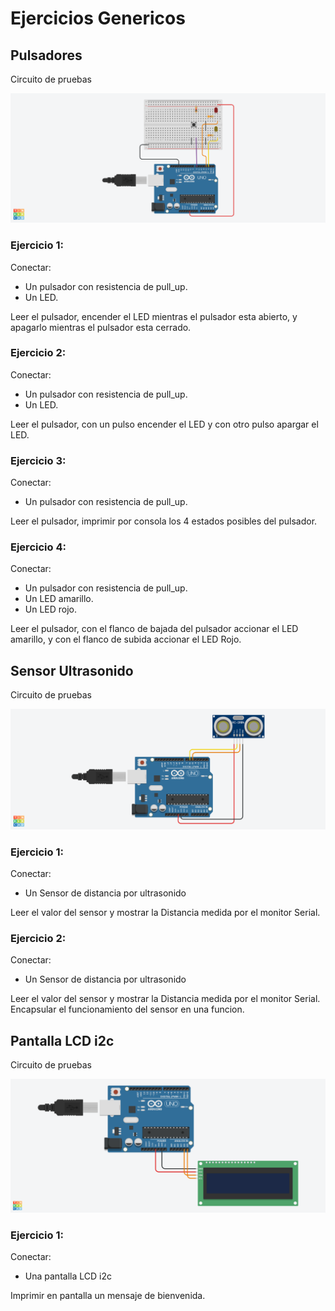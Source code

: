 # Ejercicios Genericos

## Pulsadores

Circuito de pruebas

![Circuito de pruebas](/ejercicios_genericos/Pulsadores/Circuitos/Ar-2L-1P.png "Circuito de pruebas")

### Ejercicio 1:

Conectar:
- Un pulsador con resistencia de pull_up.
- Un LED.

Leer el pulsador, encender el LED mientras el pulsador esta abierto, y apagarlo mientras el pulsador esta cerrado.

### Ejercicio 2:

Conectar:
- Un pulsador con resistencia de pull_up.
- Un LED.

Leer el pulsador, con un pulso encender el LED y con otro pulso apargar el LED.

### Ejercicio 3:

Conectar:
- Un pulsador con resistencia de pull_up.

Leer el pulsador, imprimir por consola los 4 estados posibles del pulsador.

### Ejercicio 4:

Conectar:
- Un pulsador con resistencia de pull_up.
- Un LED amarillo.
- Un LED rojo.

Leer el pulsador, con el flanco de bajada del pulsador accionar el LED amarillo, y con el flanco de subida accionar el LED Rojo.

## Sensor Ultrasonido

Circuito de pruebas

![Circuito de pruebas](/ejercicios_genericos/Pulsadores/Circuitos/Ar-sr04.png "Circuito de pruebas")


### Ejercicio 1:

Conectar:
- Un Sensor de distancia por ultrasonido

Leer el valor del sensor y mostrar la Distancia medida por el monitor Serial.

### Ejercicio 2:

Conectar:
- Un Sensor de distancia por ultrasonido

Leer el valor del sensor y mostrar la Distancia medida por el monitor Serial. Encapsular el funcionamiento del sensor en una funcion.

## Pantalla LCD i2c

Circuito de pruebas

![Circuito de pruebas](/ejercicios_genericos/Pantalla_i2c/Circuitos/Ar-lcdi2c.png "Circuito de pruebas")


### Ejercicio 1:

Conectar:
- Una pantalla LCD i2c

Imprimir en pantalla un mensaje de bienvenida.

